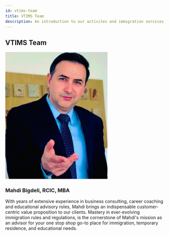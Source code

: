 ```yaml
---
id: vtims-team
title: VTIMS Team
description: An introduction to our activites and immigration services at Vision Transform Immigration.
---
```


## VTIMS Team

![layer1-tangle](/img/learn/team-mehdi3.jpg)

### Mahdi Bigdeli, RCIC, MBA
With years of extensive experience in business consulting, career coaching and educational advisory roles, Mahdi brings an indispensable customer-centric value proposition to our clients. Mastery in ever-evolving immigration rules and regulations, is the cornerstone of Mahdi's mission as an advisor for your one stop shop go-to place for immigration, temporary residence, and educational needs. 